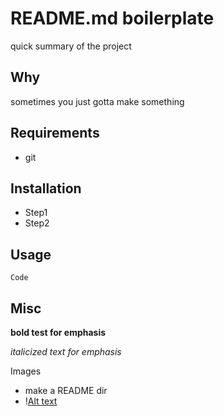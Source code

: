 # README.md boilerplate
quick summary of the project

## Why
sometimes you just gotta make something

## Requirements
- git

## Installation
- Step1
- Step2


## Usage
```
Code
```

## Misc
**bold test for emphasis**

*italicized text for emphasis*

Images
- make a README dir
- \![Alt text](./README/image.png)
